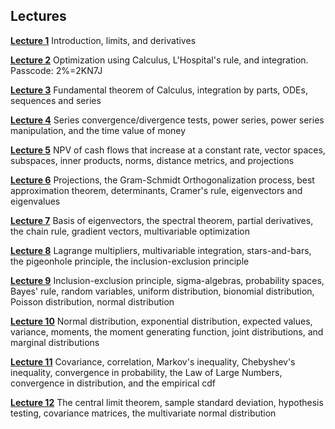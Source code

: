 ## Lectures

**[Lecture 1](https://ucla.zoom.us/rec/share/BuFfBLEg5PbvspoXIa2DwpX6dJrGYMQT-JB7MTUwSUHxQdWlCDC9CH-oAB12msyJ.YDghvL_hnkA7tOB8)** Introduction, limits, and derivatives

**[Lecture 2](https://ucla.zoom.us/rec/share/GYIlj1PhzxkNKaf70G--OR0Fakyix2muMEsFEVLANv5yEEyylNYts6ZxtR6nb_j5.-r01pt3SG1Pikdxw?startTime=1720744276000)** Optimization using Calculus, L'Hospital's rule, and integration. Passcode: 2%=2KN7J

**[Lecture 3](https://ucla.zoom.us/rec/share/rMVPmT4st70Icg64eUUAVju-E4lFlMnjMWmWg79g97MMpEKmr9sWFLaxA5U5dqxV.N-xHn2fDcMX5uuSS)** Fundamental theorem of Calculus, integration by parts, ODEs, sequences and series

**[Lecture 4](https://ucla.zoom.us/rec/share/xcX41Zr3sbItvKJ2G8EO7F_IHU73peBoEifFCQ6n1peM1rDGLHlqAnaQvHD2gPYs.PiD_veWyNRazBXLh)** Series convergence/divergence tests, power series, power series manipulation, and the time value of money

**[Lecture 5](https://ucla.zoom.us/rec/share/OMsg1pV8OwSl3szxMHyFoEPOXrSdYGX9WtXwE1UvF25u-gPhSLRwcrXcgQx_Wjdn.jyAwVWRphJBpYOtz)** NPV of cash flows that increase at a constant rate, vector spaces, subspaces, inner products, norms, distance metrics, and projections 

**[Lecture 6](https://ucla.zoom.us/rec/share/nA5Yw_qf-yc5aAQMBa60Vb-Tqx8tJFtA7ZIbHh3wxwSdiIDXESBY3rkSCBufkbpF.KSrvfyVbX-KasjBU)** Projections, the Gram-Schmidt Orthogonalization process, best approximation theorem, determinants, Cramer's rule, eigenvectors and eigenvalues

**[Lecture 7](https://ucla.zoom.us/rec/share/i0ZJu94ehj8DrGUCfXVzEAPZB4dAvG6jne4ySxH8y74e4M_vYNANiOM9sJyOkuoz.jOrLI4Rbpcjcon2_)** Basis of eigenvectors, the spectral theorem, partial derivatives, the chain rule, gradient vectors, multivariable optimization

**[Lecture 8](https://ucla.zoom.us/rec/share/cLaKMcPJq9FYmjhyYWOuJ6N-b9Vac-naOOUlm-jI3O3485BZuAFqOG6aPtiNu3CP.NY3Kz2_h61eNgKnX)** Lagrange multipliers, multivariable integration, stars-and-bars, the pigeonhole principle, the inclusion-exclusion principle

**[Lecture 9](https://ucla.zoom.us/rec/share/gIYnfxETgZDtSYhU1-JmVRla54YiVpYIxAEieDAw5ryMYFNh8opIWXF_NlH3llp3.iWwj11jtpgELusGH)** Inclusion-exclusion principle, sigma-algebras, probability spaces, Bayes' rule, random variables, uniform distribution, bionomial distribution, Poisson distribution, normal distribution

**[Lecture 10](https://ucla.zoom.us/rec/share/1OD5XBQdvcBBwwRhMXNeoxHhSo6XEa_XESKwIb-i3Q3X20uHqGswU-pZkQqO0Gyr.vC3P3WPW1REeEckR)** Normal distribution, exponential distribution, expected values, variance, moments, the moment generating function, joint distributions, and marginal distributions

**[Lecture 11](https://ucla.zoom.us/rec/share/gGIyGyShyZ3vwQoiSJEq6VTlyTQQcEykze5sDzFUN2ZVeOYbgxFY5cq4o1jUARI.4ovKsSmLXLPZGZ5O)** Covariance, correlation, Markov's inequality, Chebyshev's inequality, convergence in probability, the Law of Large Numbers, convergence in distribution, and the empirical cdf

**[Lecture 12](https://ucla.zoom.us/rec/share/pR2a2a0jKGOgTWbCSFb-vyi7ihiQEsrSX12xMfZmZjL64zGOrl6bugIbuZQ2xcrs.dkmOSfsAnIp44S8t)** The central limit theorem, sample standard deviation, hypothesis testing, covariance matrices, the multivariate normal distribution
